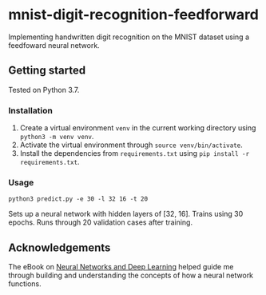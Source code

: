 # mnist-digit-recognition-feedforward
Implementing handwritten digit recognition on the MNIST dataset using a feedfoward neural network.

## Getting started
Tested on Python 3.7.

### Installation
1. Create a virtual environment `venv` in the current working directory using `python3 -m venv venv`.
2. Activate the virtual environment through `source venv/bin/activate`.
3. Install the dependencies from `requirements.txt` using `pip install -r requirements.txt`.

### Usage
```
python3 predict.py -e 30 -l 32 16 -t 20
```
Sets up a neural network with hidden layers of [32, 16].
Trains using 30 epochs.
Runs through 20 validation cases after training.

## Acknowledgements
The eBook on [Neural Networks and Deep Learning](http://neuralnetworksanddeeplearning.com/chap1.html) helped guide me through building and understanding the concepts of how a neural network functions.